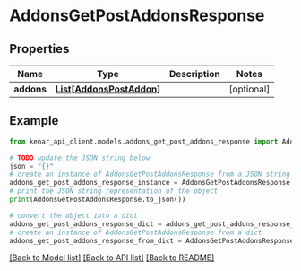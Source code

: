 # AddonsGetPostAddonsResponse


## Properties

Name | Type | Description | Notes
------------ | ------------- | ------------- | -------------
**addons** | [**List[AddonsPostAddon]**](AddonsPostAddon.md) |  | [optional] 

## Example

```python
from kenar_api_client.models.addons_get_post_addons_response import AddonsGetPostAddonsResponse

# TODO update the JSON string below
json = "{}"
# create an instance of AddonsGetPostAddonsResponse from a JSON string
addons_get_post_addons_response_instance = AddonsGetPostAddonsResponse.from_json(json)
# print the JSON string representation of the object
print(AddonsGetPostAddonsResponse.to_json())

# convert the object into a dict
addons_get_post_addons_response_dict = addons_get_post_addons_response_instance.to_dict()
# create an instance of AddonsGetPostAddonsResponse from a dict
addons_get_post_addons_response_from_dict = AddonsGetPostAddonsResponse.from_dict(addons_get_post_addons_response_dict)
```
[[Back to Model list]](../README.md#documentation-for-models) [[Back to API list]](../README.md#documentation-for-api-endpoints) [[Back to README]](../README.md)


